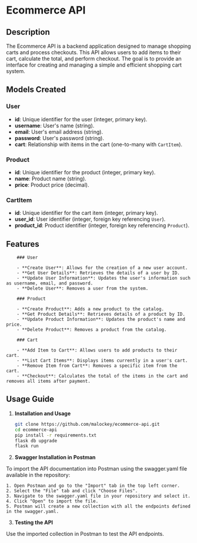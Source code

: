 # Ecommerce API

## Description

The Ecommerce API is a backend application designed to manage shopping carts and process checkouts. This API allows users to add items to their cart, calculate the total, and perform checkout. The goal is to provide an interface for creating and managing a simple and efficient shopping cart system.

## Models Created

### User

- **id**: Unique identifier for the user (integer, primary key).
- **username**: User's name (string).
- **email**: User's email address (string).
- **password**: User's password (string).
- **cart**: Relationship with items in the cart (one-to-many with `CartItem`).

### Product

- **id**: Unique identifier for the product (integer, primary key).
- **name**: Product name (string).
- **price**: Product price (decimal).

### CartItem

- **id**: Unique identifier for the cart item (integer, primary key).
- **user_id**: User identifier (integer, foreign key referencing `User`).
- **product_id**: Product identifier (integer, foreign key referencing `Product`).

## Features
```
    ### User

    - **Create User**: Allows for the creation of a new user account.
    - **Get User Details**: Retrieves the details of a user by ID.
    - **Update User Information**: Updates the user's information such as username, email, and password.
    - **Delete User**: Removes a user from the system.

    ### Product

    - **Create Product**: Adds a new product to the catalog.
    - **Get Product Details**: Retrieves details of a product by ID.
    - **Update Product Information**: Updates the product's name and price.
    - **Delete Product**: Removes a product from the catalog.

    ### Cart

    - **Add Item to Cart**: Allows users to add products to their cart.
    - **List Cart Items**: Displays items currently in a user's cart.
    - **Remove Item from Cart**: Removes a specific item from the cart.
    - **Checkout**: Calculates the total of the items in the cart and removes all items after payment.
```
## Usage Guide

1. **Installation and Usage**

   ```bash
   git clone https://github.com/malockey/ecommerce-api.git
   cd ecommerce-api
   pip install -r requirements.txt
   flask db upgrade
   flask run

2. **Swagger Installation in Postman**

To import the API documentation into Postman using the swagger.yaml file available in the repository:

    1. Open Postman and go to the "Import" tab in the top left corner.
    2. Select the "File" tab and click "Choose Files".
    3. Navigate to the swagger.yaml file in your repository and select it.
    4. Click "Open" to import the file.
    5. Postman will create a new collection with all the endpoints defined in the swagger.yaml.

3. **Testing the API**

Use the imported collection in Postman to test the API endpoints.